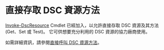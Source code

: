 # 直接存取 DSC 資源方法


[Invoke-DscResource](https://technet.microsoft.com/en-us/library/mt517869.aspx) Cmdlet 已經加入，以允許直接存取 DSC 資源及其方法 (Get、Set 或 Test)。 它可供想要充分利用的 DSC 資源的協力廠商使用。

如需詳細資訊，請參閱[直接呼叫 DSC 資源方法](https://msdn.microsoft.com/powershell/dsc/directcallresource)。



<!--HONumber=Jul16_HO1-->


